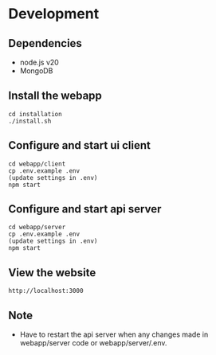 # Development

## Dependencies

* node.js v20
* MongoDB

## Install the webapp

    cd installation
    ./install.sh

## Configure and start ui client

    cd webapp/client
    cp .env.example .env
    (update settings in .env)
    npm start
    
## Configure and start api server

    cd webapp/server
    cp .env.example .env
    (update settings in .env)
    npm start


## View the website

    http://localhost:3000

## Note

- Have to restart the api server when any changes made in webapp/server code or webapp/server/.env.
    